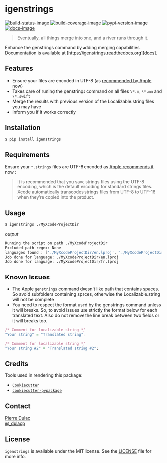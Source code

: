 # igenstrings

[![build-status-image]][travis]
[![build-coverage-image]][codecov]
[![pypi-version-image]][pypi]
[![docs-image]][docs]

> Eventually, all things merge into one, and a river runs through it.

Enhance the genstrings command by adding merging capabilities  
Documentation is available at [https://igenstrings.readthedocs.org][docs].

## Features

* Ensure your files are encoded in UTF-8 (as [recommended by Apple](https://developer.apple.com/library/ios/documentation/Cocoa/Conceptual/LoadingResources/Strings/Strings.html) now)
* Takes care of runing the genstrings command on all files `\*.m`, `\*.mm` and `\*.swift`
* Merge the results with previous version of the Localizable.string files you may have
* Inform you if it works correctly

## Installation

```sh
$ pip install igenstrings
```

## Requirements

Ensure your `*.strings` files are UTF-8 encoded as [Apple recommends it](https://developer.apple.com/library/ios/documentation/Cocoa/Conceptual/LoadingResources/Strings/Strings.html) now :

> It is recommended that you save strings files using the UTF-8 encoding, which is the default encoding for standard strings files. Xcode automatically transcodes strings files from UTF-8 to UTF-16 when they’re copied into the product.

## Usage

```sh
$ igenstrings ./MyXcodeProjectDir
```

*output*

```sh
Running the script on path ./MyXcodeProjectDir
Excluded path regex: None
languages found : ['./MyXcodeProjectDir/en.lproj', './MyXcodeProjectDir/fr.lproj']
Job done for language: ./MyXcodeProjectDir/en.lproj
Job done for language: ./MyXcodeProjectDir/fr.lproj
```

## Known Issues

* The Apple `genstrings` command doesn't like path that contains spaces.
  So avoid subfolders containing spaces, otherwise the Localizable.string will not be complete
* You need to respect the format used by the genstrings command unless it will breaks.
  So, to avoid issues use strictly the format below for each translated text.
  Also do not remove the line break between two fields or it will breaks too.

```ruby
/* Comment for localizable string */
"Your string" = "Translated string";

/* Comment for localizable string */
"Your string #2" = "Translated string #2";
```

## Credits

Tools used in rendering this package:

*  [`Cookiecutter`][Cookiecutter]
*  [`cookiecutter-pypackage`][cookiecutter]

## Contact

[Pierre Dulac][github-dulacp]  
[@\_dulacp][twitter-dulacp]

## License

`igenstrings` is available under the MIT license. See the [LICENSE](LICENSE) file for more info.


[build-status-image]: https://img.shields.io/travis/dulacp/igenstrings.svg
[build-coverage-image]: https://img.shields.io/codecov/c/github/dulacp/igenstrings.svg
[travis]: https://travis-ci.org/dulacp/igenstrings
[codecov]: https://codecov.io/github/dulacp/igenstrings?branch=master
[pypi-version-image]: https://img.shields.io/pypi/v/igenstrings.svg
[pypi]: https://pypi.python.org/pypi/igenstrings
[docs-image]: https://readthedocs.org/projects/igenstrings/badge/?version=latest
[docs]: http://igenstrings.readthedocs.org/en/latest/

[Cookiecutter]: https://github.com/audreyr/cookiecutter
[cookiecutter-pypackage]: https://github.com/audreyr/cookiecutter-pypackage
[github-dulacp]: https://github.com/dulacp
[twitter-dulacp]: https://twitter.com/_dulacp
